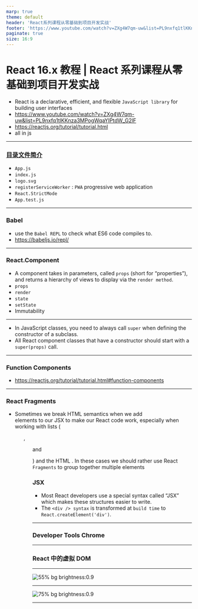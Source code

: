 ```yaml
---
marp: true
theme: default
header: 'React系列课程从零基础到项目开发实战'
footer: 'https://www.youtube.com/watch?v=ZXg4W7qm-uw&list=PL9nxfq1tlKKnza3MPogWqaYIPtdW_G2lF'
paginate: true
size: 16:9
---
```


# React 16.x 教程 | React 系列课程从零基础到项目开发实战

- React is a declarative, efficient, and flexible `JavaScript library` for building user interfaces
- https://www.youtube.com/watch?v=ZXg4W7qm-uw&list=PL9nxfq1tlKKnza3MPogWqaYIPtdW_G2lF
- https://reactjs.org/tutorial/tutorial.html
- all in js

---

### [目录文件简介](https://www.youtube.com/watch?v=ukXHAqsbu6g&list=PL9nxfq1tlKKnza3MPogWqaYIPtdW_G2lF&index=4)

- `App.js`
- `index.js`
- `logo.svg`
- `registerServiceWorker` : `PWA` progressive web application
- `React.StrictMode`
- `App.test.js`

---

### Babel

- use the `Babel REPL` to check what ES6 code compiles to.
- https://babeljs.io/repl/

---

### React.Component

- A component takes in parameters, called `props` (short for “properties”), and returns a hierarchy of views to display via the `render method`.
- `props`
- `render`
- `state`
- `setState`
- Immutability

---

- In JavaScript classes, you need to always call `super` when defining the constructor of a subclass.
- All React component classes that have a constructor should start with a `super(props)` call.

---

### Function Components

- https://reactjs.org/tutorial/tutorial.html#function-components

---

### React Fragments

- Sometimes we break HTML semantics when we add <div> elements to our JSX to make our React code work, especially when working with lists (<ol>, <ul> and <dl>) and the HTML <table>. In these cases we should rather use React `Fragments` to group together multiple elements

### JSX

- Most React developers use a special syntax called “JSX” which makes these structures easier to write.
- The `<div /> syntax` is transformed at `build time` to `React.createElement('div')`.

---

### Developer Tools Chrome

---

### React 中的虚拟 DOM

---

![55% bg brightness:0.9](d1.png)

---

![75% bg brightness:0.9](d2.png)

---
